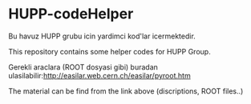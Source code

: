 # HUPP-codeHelper
Bu havuz HUPP grubu icin yardimci kod'lar icermektedir.

This repository contains some helper codes for HUPP Group.




Gerekli araclara (ROOT dosyasi gibi) buradan ulasilabilir:http://easilar.web.cern.ch/easilar/pyroot.htm

The material can be find from the link above (discriptions, ROOT files..)
